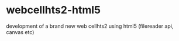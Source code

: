 webcellhts2-html5
=================

development of a brand new web cellhts2 using html5 (filereader api, canvas etc)